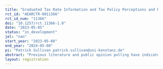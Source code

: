 ```yaml
---
title: "Graduated Tax Rate Information and Tax Policy Perceptions and Preferences"
rct_id: "AEARCTR-0011366"
rct_id_num: "11366"
doi: "10.1257/rct.11366-1.0"
date: "2023-05-05"
status: "in_development"
jel: "nan"
start_year: "2023-05-08"
end_year: "2024-05-08"
pi: "Patrick Sullivan patrick.sullivan@uni-konstanz.de"
abstract: "Previous literature and public opinion polling have indicated that a sizeable proportion of the American public misunderstands the graduated nature of the U.S. federal income tax. How these (mis)understandings affect perceptions and preferences of the federal income tax system are less well understood. I start by investigating the predictors of graduated tax rate understanding. Then, after randomly assigning a sample of U.S. respondents to an informational video highlighting the key workings of the federal income tax’s graduated tax rate structure, I estimate the effects of providing this information on an array of tax-related perceptions and preferences. Finally, I add an additional level of randomization which provides a common political claim about tax brackets to half of the respondents. I then estimate the effect of receiving accurate, political claims, and a combination of this information on attitudes towards the introduction of a new tax bracket that would affect only the highest of income earners. "
layout: registration
---
```


